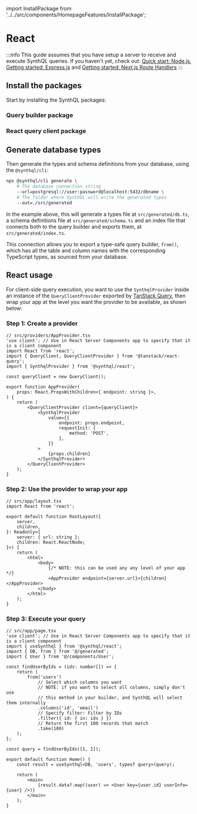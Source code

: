 import InstallPackage from '../../src/components/HomepageFeatures/InstallPackage';

# React

:::info
This guide assumes that you have setup a server to receive and execute SynthQL queries. If you haven't yet, check out:
[Quick start: Node.js](./quick-start), [Getting started: Express.js](./express) and [Getting started: Next.js Route Handlers](./next)
:::

## Install the packages

Start by installing the SynthQL packages:

### Query builder package

<InstallPackage packageName="@synthql/queries" />

### React query client package

<InstallPackage packageName="@synthql/react" />

## Generate database types

Then generate the types and schema definitions from your database, using the `@synthql/cli`:

```bash
npx @synthql/cli generate \
    # The database connection string
    --url=postgresql://user:password@localhost:5432/dbname \
    # The folder where SynthQL will write the generated types
    --out=./src/generated
```

In the example above, this will generate a types file at `src/generated/db.ts`, a schema definitions file at `src/generated/schema.ts` and an index file that connects both to the query builder and exports them, at `src/generated/index.ts`.

This connection allows you to export a type-safe query builder, `from()`, which has all the table and column names with the corresponding TypeScript types, as sourced from your database.

## React usage

For client-side query execution, you want to use the `SynthqlProvider` inside an instance of the `QueryClientProvider` exported by [TanStack Query](https://tanstack.com/query/latest/docs/framework/react/installation), then wrap your app at the level you want the provider to be available, as shown below:

### Step 1: Create a provider

```tsx
// src/providers/AppProvider.tsx
'use client'; // Use in React Server Components app to specify that it is a client component
import React from 'react';
import { QueryClient, QueryClientProvider } from '@tanstack/react-query';
import { SynthqlProvider } from '@synthql/react';

const queryClient = new QueryClient();

export function AppProvider(
    props: React.PropsWithChildren<{ endpoint: string }>,
) {
    return (
        <QueryClientProvider client={queryClient}>
            <SynthqlProvider
                value={{
                    endpoint: props.endpoint,
                    requestInit: {
                        method: 'POST',
                    },
                }}
            >
                {props.children}
            </SynthqlProvider>
        </QueryClientProvider>
    );
}
```

### Step 2: Use the provider to wrap your app

```tsx
// src/app/layout.tsx
import React from 'react';

export default function RootLayout({
    server,
    children,
}: Readonly<{
    server: { url: string };
    children: React.ReactNode;
}>) {
    return (
        <html>
            <body>
                {/* NOTE: this can be used any any level of your app */}
                <AppProvider endpoint={server.url}>{children}</AppProvider>
            </body>
        </html>
    );
}
```

### Step 3: Execute your query

```tsx
// src/app/page.tsx
'use client'; // Use in React Server Components app to specify that it is a client component
import { useSynthql } from '@synthql/react';
import { DB, from } from '@/generated';
import { User } from '@/components/User';

const findUserByIds = (ids: number[]) => {
    return (
        from('users')
            // Select which columns you want
            // NOTE: if you want to select all columns, simply don't use
            // this method in your builder, and SynthQL will select them internally
            .columns('id', 'email')
            // Specify filter: Filter by IDs
            .filter({ id: { in: ids } })
            // Return the first 100 records that match
            .take(100)
    );
};

const query = findUserByIds([1, 2]);

export default function Home() {
    const result = useSynthql<DB, 'users', typeof query>(query);

    return (
        <main>
            {result.data?.map((user) => <User key={user.id} userInfo={user} />)}
        </main>
    );
}
```
